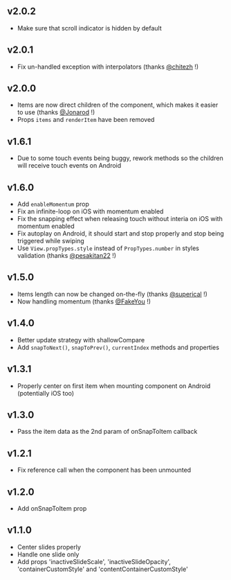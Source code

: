 ## v2.0.2

* Make sure that scroll indicator is hidden by default

## v2.0.1

* Fix un-handled exception with interpolators (thanks [@chitezh](https://github.com/chitezh) !)

## v2.0.0

* Items are now direct children of the <Carousel> component, which makes it easier to use (thanks [@Jonarod](https://github.com/Jonarod) !)
* Props `items` and `renderItem` have been removed

## v1.6.1

* Due to some touch events being buggy, rework methods so the children will receive touch events on Android

## v1.6.0

* Add `enableMomentum` prop
* Fix an infinite-loop on iOS with momentum enabled
* Fix the snapping effect when releasing touch without interia on iOS with momentum enabled
* Fix autoplay on Android, it should start and stop properly and stop being triggered while swiping
* Use `View.propTypes.style` instead of `PropTypes.number` in styles validation (thanks [@pesakitan22](https://github.com/pesakitan22) !)

## v1.5.0

* Items length can now be changed on-the-fly (thanks [@superical](https://github.com/superical) !)
* Now handling momentum (thanks [@FakeYou](https://github.com/FakeYou) !)

## v1.4.0

* Better update strategy with shallowCompare
* Add `snapToNext()`, `snapToPrev()`, `currentIndex` methods and properties

## v1.3.1

* Properly center on first item when mounting component on Android (potentially iOS too)

## v1.3.0

* Pass the item data as the 2nd param of onSnapToItem callback

## v1.2.1

* Fix reference call when the component has been unmounted

## v1.2.0

* Add onSnapToItem prop

## v1.1.0

* Center slides properly
* Handle one slide only
* Add props 'inactiveSlideScale', 'inactiveSlideOpacity', 'containerCustomStyle' and 'contentContainerCustomStyle'